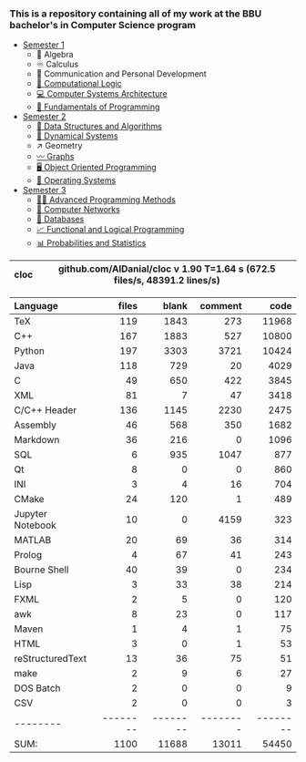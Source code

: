 ### This is a repository containing all of my work at the BBU bachelor's in Computer Science program

* [Semester 1](Semester1/)
    * 🔢 Algebra
    * ♾️ Calculus
    * 💬 Communication and Personal Development
    * [🔣 Computational Logic](Semester1/Computational%20Logic/)
    * [💻 Computer Systems Architecture](Semester1/Computer%20Systems%20Architecture/)
    * [🐍 Fundamentals of Programming](Semester1/Fundamentals%20of%20Programming/)
* [Semester 2](Semester2/)
    * [🌴 Data Structures and Algorithms](Semester2/Data%20Structures%20and%20Algorithms/)
    * [🔄 Dynamical Systems](Semester2/Dynamical%20Systems/)
    * ↗ Geometry
    * [〰️ Graphs](Semester2/Graphs/)
    * [🖥️ Object Oriented Programming](Semester2/Object%20Oriented%20Programming/)
    * [🐧 Operating Systems](Semester2/Operating%20Systems/)
* [Semester 3](Semester3/)
    * [👨‍💻️ Advanced Programming Methods](Semester3/Advanced%20Programming%20Methods/)
    * [📶 Computer Networks](Semester3/Computer%20Networks/)
    * [💾 Databases](Semester3/Databases/)
    * [📈 Functional and Logical Programming](Semester3/Functional%20and%20Logical%20Programming/)
    * [📊 Probabilities and Statistics](Semester3/Probabilities%20and%20Statistics/)


cloc|github.com/AlDanial/cloc v 1.90  T=1.64 s (672.5 files/s, 48391.2 lines/s)
--- | ---

Language|files|blank|comment|code
:-------|-------:|-------:|-------:|-------:
TeX|119|1843|273|11968
C++|167|1883|527|10800
Python|197|3303|3721|10424
Java|118|729|20|4029
C|49|650|422|3845
XML|81|7|47|3418
C/C++ Header|136|1145|2230|2475
Assembly|46|568|350|1682
Markdown|36|216|0|1096
SQL|6|935|1047|877
Qt|8|0|0|860
INI|3|4|16|704
CMake|24|120|1|489
Jupyter Notebook|10|0|4159|323
MATLAB|20|69|36|314
Prolog|4|67|41|243
Bourne Shell|40|39|0|234
Lisp|3|33|38|214
FXML|2|5|0|120
awk|8|23|0|117
Maven|1|4|1|75
HTML|3|0|1|53
reStructuredText|13|36|75|51
make|2|9|6|27
DOS Batch|2|0|0|9
CSV|2|0|0|3
--------|--------|--------|--------|--------
SUM:|1100|11688|13011|54450


